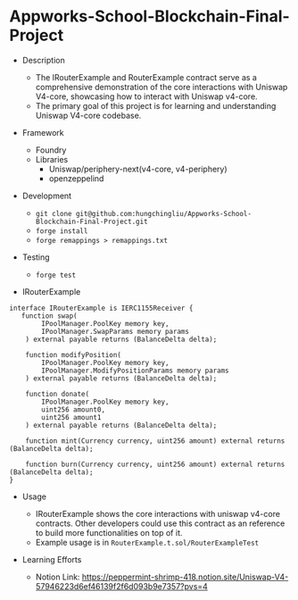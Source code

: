 # Appworks-School-Blockchain-Final-Project
- Description
    - The IRouterExample and RouterExample contract serve as a comprehensive demonstration of the core interactions with Uniswap V4-core, showcasing how to interact with Uniswap v4-core.
    - The primary goal of this project is for learning and understanding Uniswap V4-core codebase.

- Framework
    - Foundry
    - Libraries
        - Uniswap/periphery-next(v4-core, v4-periphery)
        - openzeppelind

- Development
    - `git clone git@github.com:hungchingliu/Appworks-School-Blockchain-Final-Project.git`
    - `forge install`
    - `forge remappings > remappings.txt`

- Testing
    - `forge test`

- IRouterExample
```solidity
interface IRouterExample is IERC1155Receiver {
   function swap(
        IPoolManager.PoolKey memory key,
        IPoolManager.SwapParams memory params
    ) external payable returns (BalanceDelta delta);

    function modifyPosition(
        IPoolManager.PoolKey memory key, 
        IPoolManager.ModifyPositionParams memory params
    ) external payable returns (BalanceDelta delta); 

    function donate(
        IPoolManager.PoolKey memory key,
        uint256 amount0,
        uint256 amount1
    ) external payable returns (BalanceDelta delta);

    function mint(Currency currency, uint256 amount) external returns (BalanceDelta delta);
    
    function burn(Currency currency, uint256 amount) external returns (BalanceDelta delta);
}
```
- Usage
    - IRouterExample shows the core interactions with uniswap v4-core contracts. Other developers could use this contract as an reference to build more functionalities on top of it.
    - Example usage is in `RouterExample.t.sol/RouterExampleTest`
    
- Learning Efforts
    - Notion Link: https://peppermint-shrimp-418.notion.site/Uniswap-V4-57946223d6ef46139f2f6d093b9e7357?pvs=4
